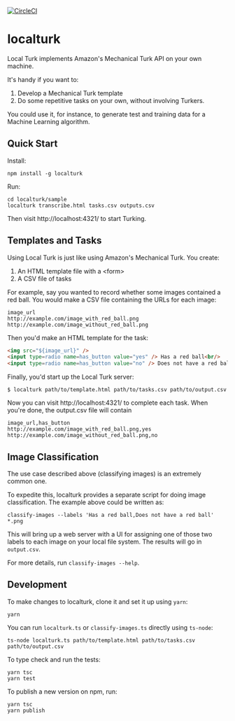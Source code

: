 [![CircleCI](https://circleci.com/gh/danvk/localturk.svg?style=svg)](https://circleci.com/gh/danvk/localturk)

localturk
=========

Local Turk implements Amazon's Mechanical Turk API on your own machine.

It's handy if you want to:

1. Develop a Mechanical Turk template
2. Do some repetitive tasks on your own, without involving Turkers.

You could use it, for instance, to generate test and training data for a Machine Learning algorithm.


Quick Start
-----------

Install:

    npm install -g localturk

Run:

    cd localturk/sample
    localturk transcribe.html tasks.csv outputs.csv

Then visit http://localhost:4321/ to start Turking.


Templates and Tasks
-------------------

Using Local Turk is just like using Amazon's Mechanical Turk. You create:

1. An HTML template file with a &lt;form&gt;
2. A CSV file of tasks

For example, say you wanted to record whether some images contained a red ball. You would make a CSV file containing the URLs for each image:

    image_url
    http://example.com/image_with_red_ball.png
    http://example.com/image_without_red_ball.png

Then you'd make an HTML template for the task:

```html
<img src="${image_url}" />
<input type=radio name=has_button value="yes" /> Has a red ball<br/>
<input type=radio name=has_button value="no" /> Does not have a red ball<br/>
```

Finally, you'd start up the Local Turk server:

    $ localturk path/to/template.html path/to/tasks.csv path/to/output.csv

Now you can visit http://localhost:4321/ to complete each task. When you're done, the output.csv file will contain

    image_url,has_button
    http://example.com/image_with_red_ball.png,yes
    http://example.com/image_without_red_ball.png,no

Image Classification
--------------------

The use case described above (classifying images) is an extremely common one.

To expedite this, localturk provides a separate script for doing image
classification. The example above could be written as:

    classify-images --labels 'Has a red ball,Does not have a red ball' *.png

This will bring up a web server with a UI for assigning one of those two labels
to each image on your local file system. The results will go in `output.csv`.

For more details, run `classify-images --help`.

Development
-----------

To make changes to localturk, clone it and set it up using `yarn`:

    yarn

You can run `localturk.ts` or `classify-images.ts` directly using `ts-node`:

    ts-node localturk.ts path/to/template.html path/to/tasks.csv path/to/output.csv

To type check and run the tests:

    yarn tsc
    yarn test

To publish a new version on npm, run:

    yarn tsc
    yarn publish
